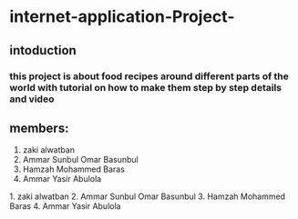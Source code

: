 # internet-application-Project-

## intoduction 
### this project is about food recipes around different parts of the world with tutorial on how to make them step by step details and video 

## members:
<ol>
  <li>zaki alwatban</li>
  <li>Ammar Sunbul Omar Basunbul</li>
  <li>Hamzah Mohammed Baras</li>
  <li>Ammar Yasir Abulola</li>
</ol>
1. zaki alwatban
2. Ammar Sunbul Omar Basunbul
3. Hamzah Mohammed Baras 
4. Ammar Yasir Abulola